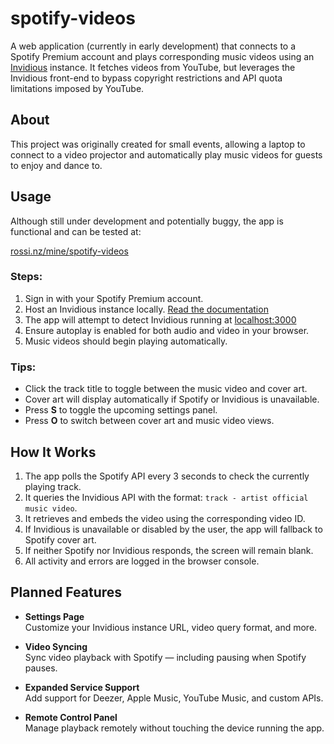 # spotify-videos

A web application (currently in early development) that connects to a Spotify Premium account and plays corresponding music videos using an [Invidious](https://github.com/iv-org/invidious) instance. It fetches videos from YouTube, but leverages the Invidious front-end to bypass copyright restrictions and API quota limitations imposed by YouTube.

## About

This project was originally created for small events, allowing a laptop to connect to a video projector and automatically play music videos for guests to enjoy and dance to.

## Usage

Although still under development and potentially buggy, the app is functional and can be tested at:

[rossi.nz/mine/spotify-videos](https://rossi.nz/mine/spotify-videos/)

### Steps:

1. Sign in with your Spotify Premium account.
2. Host an Invidious instance locally. [Read the documentation](https://invidious.io/)
3. The app will attempt to detect Invidious running at [localhost:3000](http://localhost:3000)
4. Ensure autoplay is enabled for both audio and video in your browser.
5. Music videos should begin playing automatically.

### Tips:

- Click the track title to toggle between the music video and cover art.
- Cover art will display automatically if Spotify or Invidious is unavailable.
- Press **S** to toggle the upcoming settings panel.
- Press **O** to switch between cover art and music video views.

## How It Works

1. The app polls the Spotify API every 3 seconds to check the currently playing track.
2. It queries the Invidious API with the format: `track - artist official music video`.
3. It retrieves and embeds the video using the corresponding video ID.
4. If Invidious is unavailable or disabled by the user, the app will fallback to Spotify cover art.
5. If neither Spotify nor Invidious responds, the screen will remain blank.
6. All activity and errors are logged in the browser console.

## Planned Features

- **Settings Page**  
  Customize your Invidious instance URL, video query format, and more.

- **Video Syncing**  
  Sync video playback with Spotify — including pausing when Spotify pauses.

- **Expanded Service Support**  
  Add support for Deezer, Apple Music, YouTube Music, and custom APIs.

- **Remote Control Panel**  
  Manage playback remotely without touching the device running the app.
